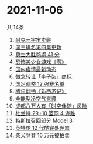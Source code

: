 # 2021-11-06
  共 14条

  <!-- BEGIN -->
  <!-- 最后更新时间:Sat Nov 06 2021 06:12:42 GMT+0000 (Coordinated Universal Time) -->
  1. [耐克元宇宙卖鞋](https://www.zhihu.com/search?q=元宇宙)
1. [国王排名第四集更新](https://www.zhihu.com/search?q=国王排名)
1. [勇士大胜鹈鹕 41 分](https://www.zhihu.com/search?q=勇士)
1. [恐怖美少女游戏《零》](https://www.zhihu.com/search?q=零濡鸦之巫女)
1. [国内疫情最新动态](https://www.zhihu.com/search?q=疫情)
1. [微念转让「李子柒」商标](https://www.zhihu.com/search?q=李子柒)
1. [国足调整 12 强赛名单](https://www.zhihu.com/search?q=国足)
1. [腾讯翻拍《新西游记》](https://www.zhihu.com/search?q=新西游记)
1. [全能型冷空气来袭](https://www.zhihu.com/search?q=冷空气)
1. [成都八万人有「时空伴随」风险](https://www.zhihu.com/search?q=时空伴随)
1. [杜兰特 29+10 篮网 4 连胜](https://www.zhihu.com/search?q=篮网)
1. [特斯拉召回部分 Model 3](https://www.zhihu.com/search?q=特斯拉)
1. [英特尔 12 代酷睿处理器](https://www.zhihu.com/search?q=12代酷睿)
1. [柴犬登登 16 万元被拍卖](https://www.zhihu.com/search?q=柴犬登登)
  <!-- END -->
  